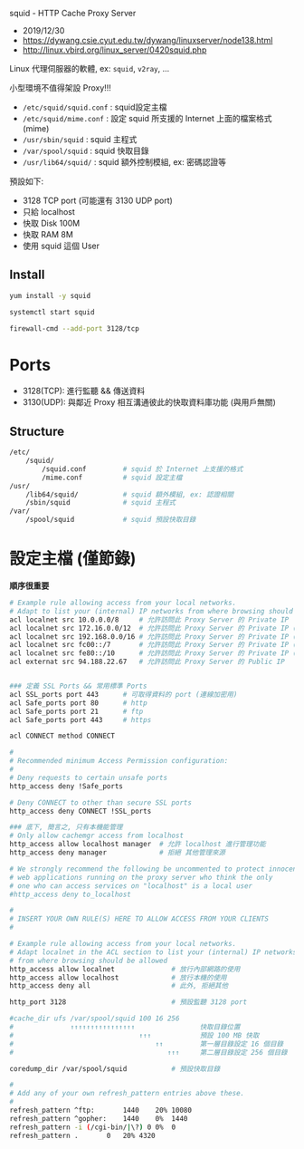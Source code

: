 squid - HTTP Cache Proxy Server

- 2019/12/30
- https://dywang.csie.cyut.edu.tw/dywang/linuxserver/node138.html
- http://linux.vbird.org/linux_server/0420squid.php


Linux 代理伺服器的軟體, ex: `squid`, `v2ray`, ...

小型環境不值得架設 Proxy!!! 

- `/etc/squid/squid.conf` : squid設定主檔
- `/etc/squid/mime.conf` : 設定 squid 所支援的 Internet 上面的檔案格式(mime)
- `/usr/sbin/squid` : squid 主程式
- `/var/spool/squid` : squid 快取目錄
- `/usr/lib64/squid/` : squid 額外控制模組, ex: 密碼認證等

預設如下:

* 3128 TCP port (可能還有 3130 UDP port)
* 只給 localhost
* 快取 Disk 100M
* 快取 RAM 8M
* 使用 squid 這個 User


## Install

```bash
yum install -y squid

systemctl start squid

firewall-cmd --add-port 3128/tcp
```


# Ports

- 3128(TCP): 進行監聽 && 傳送資料
- 3130(UDP): 與鄰近 Proxy 相互溝通彼此的快取資料庫功能 (與用戶無關)


## Structure

```bash
/etc/
    /squid/
        /squid.conf         # squid 於 Internet 上支援的格式
        /mime.conf          # squid 設定主檔
/usr/
    /lib64/squid/           # squid 額外模組, ex: 認證相關
    /sbin/squid             # squid 主程式
/var/
    /spool/squid            # squid 預設快取目錄
```


# 設定主檔 (僅節錄)

**順序很重要**

```bash
# Example rule allowing access from your local networks.
# Adapt to list your (internal) IP networks from where browsing should be allowed
acl localnet src 10.0.0.0/8     # 允許訪問此 Proxy Server 的 Private IP
acl localnet src 172.16.0.0/12  # 允許訪問此 Proxy Server 的 Private IP (v4 網段)
acl localnet src 192.168.0.0/16 # 允許訪問此 Proxy Server 的 Private IP (v4 網段)
acl localnet src fc00::/7       # 允許訪問此 Proxy Server 的 Private IP (v6 網段) local private network range
acl localnet src fe80::/10      # 允許訪問此 Proxy Server 的 Private IP (v6 網段) link-local (directly plugged) machines
acl externat src 94.188.22.67   # 允許訪問此 Proxy Server 的 Public IP


### 定義 SSL Ports && 常用標準 Ports
acl SSL_ports port 443      # 可取得資料的 port (連線加密用)
acl Safe_ports port 80      # http
acl Safe_ports port 21      # ftp
acl Safe_ports port 443     # https

acl CONNECT method CONNECT

#
# Recommended minimum Access Permission configuration:
#
# Deny requests to certain unsafe ports
http_access deny !Safe_ports

# Deny CONNECT to other than secure SSL ports
http_access deny CONNECT !SSL_ports

### 底下, 簡言之, 只有本機能管理
# Only allow cachemgr access from localhost
http_access allow localhost manager  # 允許 localhost 進行管理功能
http_access deny manager             # 拒絕 其他管理來源

# We strongly recommend the following be uncommented to protect innocent
# web applications running on the proxy server who think the only
# one who can access services on "localhost" is a local user
#http_access deny to_localhost

#
# INSERT YOUR OWN RULE(S) HERE TO ALLOW ACCESS FROM YOUR CLIENTS
#

# Example rule allowing access from your local networks.
# Adapt localnet in the ACL section to list your (internal) IP networks
# from where browsing should be allowed
http_access allow localnet              # 放行內部網路的使用
http_access allow localhost             # 放行本機的使用
http_access deny all                    # 此外, 拒絕其他

http_port 3128                          # 預設監聽 3128 port

#cache_dir ufs /var/spool/squid 100 16 256
#              ↑↑↑↑↑↑↑↑↑↑↑↑↑↑↑↑                快取目錄位置
#                               ↑↑↑            預設 100 MB 快取
#                                   ↑↑         第一層目錄設定 16 個目錄
#                                      ↑↑↑     第二層目錄設定 256 個目錄

coredump_dir /var/spool/squid           # 預設快取目錄

#
# Add any of your own refresh_pattern entries above these.
#
refresh_pattern ^ftp:       1440    20% 10080
refresh_pattern ^gopher:    1440    0%  1440
refresh_pattern -i (/cgi-bin/|\?) 0 0%  0
refresh_pattern .       0   20% 4320
```
